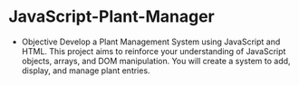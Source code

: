# JavaScript-Plant-Manager
- Objective
Develop a Plant Management System using JavaScript and HTML. This project aims to reinforce your understanding of JavaScript objects, arrays, and DOM manipulation. You will create a system to add, display, and manage plant entries.
